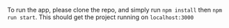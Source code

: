 To run the app, please clone the repo, and simply run `npm install` then `npm run start`. This should get the project running on `localhost:3000`
